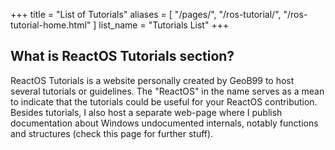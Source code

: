 +++
title = "List of Tutorials"
aliases = [
    "/pages/",
    "/ros-tutorial/",
    "/ros-tutorial-home.html"
]
list_name = "Tutorials List"
+++

## What is ReactOS Tutorials section?

ReactOS Tutorials is a website personally created by GeoB99 to host several tutorials or guidelines. The "ReactOS" in the name serves as a mean to indicate that the tutorials could be useful for your ReactOS contribution. Besides tutorials, I also host a separate web-page where I publish documentation about Windows undocumented internals, notably functions and structures (check this page for further stuff).